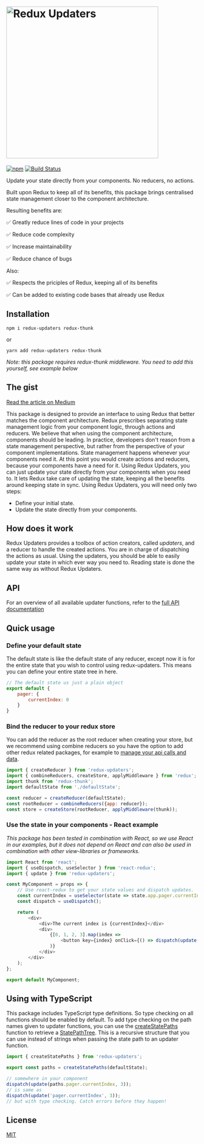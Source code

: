 # <img src="https://user-images.githubusercontent.com/19429291/69951420-83dc0900-14f5-11ea-8c6a-0ddbdd8ea7f9.png" alt="Redux Updaters" width="400" />

[![npm](https://img.shields.io/npm/v/redux-updaters.svg)](https://www.npmjs.com/package/redux-updaters)
[![Build Status](https://travis-ci.org/oberonamsterdam/redux-updaters.svg?branch=master)](https://travis-ci.org/oberonamsterdam/redux-updaters)

Update your state directly from your components. No reducers,
no actions. 

Built upon Redux to keep all of its benefits, this package brings centralised state management closer to the component architecture. 

Resulting benefits are:

:white_check_mark: Greatly reduce lines of code in your projects

:white_check_mark: Reduce code complexity

:white_check_mark: Increase maintainability

:white_check_mark: Reduce chance of bugs

Also:

:white_check_mark: Respects the priciples of Redux, keeping all of its benefits

:white_check_mark: Can be added to existing code bases that already use Redux

## Installation

`npm i redux-updaters redux-thunk`

or

`yarn add redux-updaters redux-thunk`

*Note: this package requires redux-thunk middleware. You need to add this yourself, see example below*

## The gist

[Read the article on Medium](https://medium.com/oberonamsterdam/a-more-convenient-approach-to-redux-3c5f553e82bb)

This package is designed to provide an interface to using Redux that better
matches the component architecture. Redux prescribes separating state management
logic from your component logic, through actions and reducers. We believe that when
using the component architecture, components should be leading. In practice, 
developers don't reason from a state management perspective, but
rather from the perspective of your component implementations. State management
happens whenever your components need it. At this point you would create actions
and reducers, because your components have a need for it. Using Redux Updaters,
you can just update your state directly from your components when you need to. It
lets Redux take care of updating the state, keeping all the benefits around keeping
state in sync. Using Redux Updaters, you will need only two steps:

* Define your initial state.
* Update the state directly from your components.

## How does it work

Redux Updaters provides a toolbox of action creators, called *updaters*, and a reducer
to handle the created actions. You are in charge of dispatching the actions as usual.
Using the updaters, you should be able to easily update your state in which ever way you
need to. Reading state is done the same way as without Redux Updaters.

## API

For an overview of all available updater functions, refer to the [full API documentation](api.md)

## Quick usage

### Define your default state
The default state is like the default state of any reducer, except now it is for the entire state that you wish to control using 
redux-updaters. This means you can define your entire state tree in here. 
```js
// The default state us just a plain object
export default {
    pager: {
        currentIndex: 0
    }
}
```

### Bind the reducer to your redux store

You can add the reducer as the root reducer when creating your store, but we 
recommend using combine reducers so you have the option to add other redux 
related packages, for example to [manage your api calls and data](https://github.com/oberonamsterdam/react-api-data).

```js
import { createReducer } from 'redux-updaters';
import { combineReducers, createStore, applyMiddleware } from 'redux';
import thunk from 'redux-thunk';
import defaultState from './defaultState';

const reducer = createReducer(defaultState);
const rootReducer = combineReducers({app: reducer});
const store = createStore(rootReducer, applyMiddleware(thunk));
```

### Use the state in your components - React example
*This package has been tested in combination with React, so we use React in our examples, but it does not depend on React and can 
also be used in combination with other view-libraries or frameworks.*
```js
import React from 'react';
import { useDispatch, useSelector } from 'react-redux';
import { update } from 'redux-updaters';

const MyComponent = props => {
    // Use react-redux to get your state values and dispatch updates.
    const currentIndex = useSelector(state => state.app.pager.currentIndex);
    const dispatch = useDispatch();

    return (
        <div>
            <div>The current index is {currentIndex}</div>
            <div>
                {[0, 1, 2, 3].map(index =>
                    <button key={index} onClick={() => dispatch(update('pager.currentIndex', index))}>{index}</button>,
                )}
            </div>
        </div>
    );
};

export default MyComponent;
```

## Using with TypeScript

This package includes TypeScript type definitions. So type checking on all functions should be enabled by default. To add 
type checking on the path names given to updater functions, you can use the [createStatePaths](api.md#createstatepaths)
function to retrieve a [StatePathTree](api.md#statepathtree). This is a recursive structure that you can use instead of
strings when passing the state path to an updater function. 

```js
import { createStatePaths } from 'redux-updaters';

export const paths = createStatePaths(defaultState);

// somewhere in your component
dispatch(update(paths.pager.currentIndex, 3));
// is same as
dispatch(update('pager.currentIndex', 3)); 
// but with type checking. Catch errors before they happen!

```

## License

[MIT](LICENSE)
